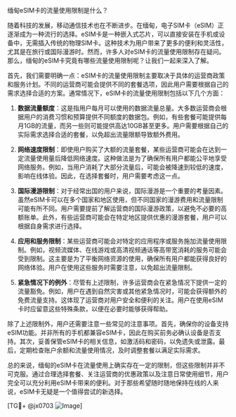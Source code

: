 缅甸eSIM卡的流量使用限制是什么？

随着科技的发展，移动通信技术也在不断进步。在缅甸，电子SIM卡（eSIM）正逐渐成为一种流行的选择。eSIM卡是一种嵌入式芯片，可以直接安装在手机或设备中，无需插入传统的物理SIM卡。这种技术为用户带来了更多的便利和灵活性，尤其是在旅行或国际漫游时。然而，许多人对eSIM卡的流量使用限制存在疑问。那么，缅甸的eSIM卡究竟有哪些流量使用限制呢？让我们一起来深入了解。

首先，我们需要明确一点：eSIM卡的流量使用限制主要取决于具体的运营商政策和服务计划。不同的运营商可能会提供不同的套餐选项，因此用户需要根据自己的需求选择合适的方案。通常情况下，eSIM卡的流量使用限制包括以下几个方面：

1. **数据流量额度**：这是指用户每月可以使用的数据流量总量。大多数运营商会根据用户的消费习惯和预算提供不同额度的数据包。例如，有些套餐可能提供每月1GB的流量，而另一些则可能提供高达10GB甚至更多。用户需要根据自己的实际需求选择合适的套餐，以免超出流量限额导致额外费用。

2. **网络速度限制**：即使用户购买了大额的流量套餐，某些运营商可能会在达到一定流量使用量后降低网络速度。这种做法是为了确保所有用户都能公平地享受网络服务。例如，当用户消耗了大部分流量后，可能会被降速到较低的速度，影响在线体验。因此，在选择套餐时，用户需要考虑这一点。

3. **国际漫游限制**：对于经常出国的用户来说，国际漫游是一个重要的考量因素。虽然eSIM卡可以在多个国家和地区使用，但不同国家的漫游费用和流量限制可能有所不同。用户需要提前了解运营商的国际漫游政策，以避免不必要的高额账单。此外，有些运营商可能会在特定地区提供优惠的漫游套餐，用户可以根据自身需求进行选择。

4. **应用和服务限制**：某些运营商可能会对特定的应用程序或服务施加流量使用限制。例如，视频流媒体、在线游戏或高清视频通话等高带宽消耗的服务可能会受到限制。这主要是为了平衡网络资源的使用，确保所有用户都能获得良好的网络体验。用户在使用这些服务时需要注意，以免超出流量限制。

5. **紧急情况下的例外**：尽管有上述限制，许多运营商会在紧急情况下提供一定的流量豁免。例如，用户在遇到自然灾害或其他紧急情况时，可能会获得额外的免费流量支持。这体现了运营商对用户安全和便利的关注。用户在使用eSIM卡时应留意这些特殊条款，以便在必要时能够获得帮助。

除了上述限制外，用户还需要注意一些常见的注意事项。首先，确保你的设备支持eSIM功能。并非所有的手机都兼容eSIM卡，因此在购买前务必确认设备是否支持。其次，妥善保管eSIM卡的相关信息，如激活码和密码，以免遗失或泄露。最后，定期检查账户余额和流量使用情况，及时调整套餐以满足实际需求。

总的来说，缅甸的eSIM卡在流量使用上确实存在一定的限制，但这些限制并非不可克服。通过合理选择套餐、关注运营商的优惠政策以及注意日常使用细节，用户完全可以充分利用eSIM卡带来的便利。对于那些希望随时随地保持在线的人来说，eSIM卡无疑是一个值得尝试的新选择。

[TG💪+ @jx0703 ![Image](https://github.com/user-attachments/assets/dbca1d08-cadb-493c-b0ec-ad6f7a83f270)]